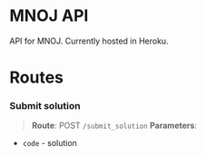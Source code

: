 # MNOJ API

API for MNOJ. Currently hosted in Heroku.

# Routes

### Submit solution

> **Route**: POST `/submit_solution`
> **Parameters**:

- `code` - solution
